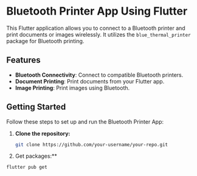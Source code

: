 # Bluetooth Printer App Using Flutter

This Flutter application allows you to connect to a Bluetooth printer and print documents or images wirelessly. It utilizes the `blue_thermal_printer` package for Bluetooth printing.

## Features

- **Bluetooth Connectivity**: Connect to compatible Bluetooth printers.
- **Document Printing**: Print documents from your Flutter app.
- **Image Printing**: Print images using Bluetooth.

## Getting Started

Follow these steps to set up and run the Bluetooth Printer App:

1. **Clone the repository:**
   ```bash
   git clone https://github.com/your-username/your-repo.git

2. Get packages:**
  ```bash
flutter pub get

